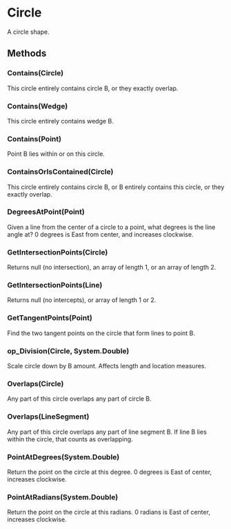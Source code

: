 # Circle

A circle shape.

## Methods

### Contains(Circle)

This circle entirely contains circle B, or they exactly overlap.

### Contains(Wedge)

This circle entirely contains wedge B.

### Contains(Point)

Point B lies within or on this circle.

### ContainsOrIsContained(Circle)

This circle entirely contains circle B, or B entirely contains this circle, or they exactly overlap.

### DegreesAtPoint(Point)

Given a line from the center of a circle to a point, what degrees is the line angle at? 0 degrees is East from center, and increases clockwise.

### GetIntersectionPoints(Circle)

Returns null (no intersection), an array of length 1, or an array of length 2.

### GetIntersectionPoints(Line)

Returns null (no intercepts), or array of length 1 or 2.

### GetTangentPoints(Point)

Find the two tangent points on the circle that form lines to point B.

### op_Division(Circle, System.Double)

Scale circle down by B amount. Affects length and location measures.

### Overlaps(Circle)

Any part of this circle overlaps any part of circle B.

### Overlaps(LineSegment)

Any part of this circle overlaps any part of line segment B.
            If line B lies within the circle, that counts as overlapping.

### PointAtDegrees(System.Double)

Return the point on the circle at this degree. 0 degrees is East of center, increases clockwise.

### PointAtRadians(System.Double)

Return the point on the circle at this radians. 0 radians is East of center, increases clockwise.

